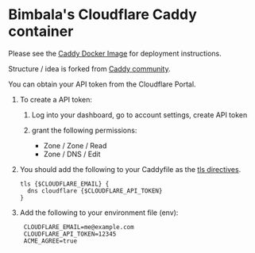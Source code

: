 # Bimbala's Cloudflare Caddy container

Please see the [Caddy Docker Image](https://hub.docker.com/_/caddy) for deployment instructions.

Structure / idea is forked from [Caddy community](https://caddy.community/t/how-to-guide-caddy-v2-cloudflare-dns-01-via-docker/8007). 

You can obtain your API token from the Cloudflare Portal. 
1. To create a API token:

   1. Log into your dashboard, go to account settings, create API token
   2. grant the following permissions:

      * Zone / Zone / Read
      * Zone / DNS / Edit
      
2. You should add the following to your Caddyfile as the [tls directives](https://caddyserver.com/docs/caddyfile/directives/tls#tls). 

   ```
   tls {$CLOUDFLARE_EMAIL} { 
     dns cloudflare {$CLOUDFLARE_API_TOKEN}
   }
   ```
   
3. Add the following to your environment file (env):

   ```
    CLOUDFLARE_EMAIL=me@example.com 
    CLOUDFLARE_API_TOKEN=12345 
    ACME_AGREE=true
   ```
